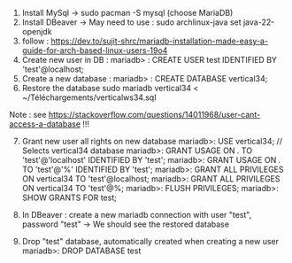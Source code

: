 1. Install MySql
-> sudo pacman -S mysql (choose MariaDB)
2. Install DBeaver
-> May need to use : sudo archlinux-java set java-22-openjdk
3. follow : https://dev.to/sujit-shrc/mariadb-installation-made-easy-a-guide-for-arch-based-linux-users-19o4
4. Create new user in DB : 
   mariadb> : CREATE USER test IDENTIFIED BY 'test'@localhost;
5. Create a new database :
   mariadb> : CREATE DATABASE vertical34;
6. Restore the database
   sudo mariadb vertical34 < ~/Téléchargements/verticalws34.sql


Note : see https://stackoverflow.com/questions/14011968/user-cant-access-a-database !!!

7. Grant new user all rights on new database
   mariadb>: USE vertical34;  // Selects vertical34 database
   mariadb>: GRANT USAGE ON *.* TO 'test'@'localhost' IDENTIFIED BY 'test';
   mariadb>: GRANT USAGE ON *.* TO 'test'@'%' IDENTIFIED BY 'test';
   mariadb>: GRANT ALL PRIVILEGES ON vertical34 TO 'test'@localhost;
   mariadb>: GRANT ALL PRIVILEGES ON vertical34 TO 'test'@%;
   mariadb>: FLUSH PRIVILEGES;
   mariadb>: SHOW GRANTS FOR test;
  
8. In DBeaver : create a new mariadb connection with user "test", password "test"
   -> We should see the restored database
   
9. Drop "test" database, automatically created when creating a new user
  mariadb>: DROP DATABASE test


